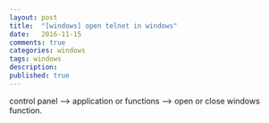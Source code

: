 ```yaml
---
layout: post
title:  "[windows] open telnet in windows"
date:   2016-11-15
comments: true
categories: windows
tags: windows
description:
published: true
---
```



control panel --> application or functions --> open or close windows function.






